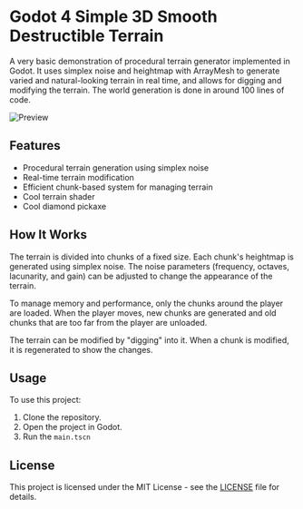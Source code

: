 # Godot 4 Simple 3D Smooth Destructible Terrain

A very basic demonstration of procedural terrain generator implemented in Godot. It uses simplex noise and heightmap with ArrayMesh to generate varied and natural-looking terrain in real time, and allows for digging and modifying the terrain. The world generation is done in around 100 lines of code.

![Preview](https://github.com/alpapaydin/Godot4-3D-Smooth-Destructible-Terrain/blob/master/preview.gif?raw=true)

## Features

- Procedural terrain generation using simplex noise
- Real-time terrain modification
- Efficient chunk-based system for managing terrain
- Cool terrain shader
- Cool diamond pickaxe

## How It Works

The terrain is divided into chunks of a fixed size. Each chunk's heightmap is generated using simplex noise. The noise parameters (frequency, octaves, lacunarity, and gain) can be adjusted to change the appearance of the terrain.

To manage memory and performance, only the chunks around the player are loaded. When the player moves, new chunks are generated and old chunks that are too far from the player are unloaded.

The terrain can be modified by "digging" into it. When a chunk is modified, it is regenerated to show the changes.

## Usage

To use this project:

1. Clone the repository.
2. Open the project in Godot.
3. Run the `main.tscn`

## License

This project is licensed under the MIT License - see the [LICENSE](LICENSE) file for details.
